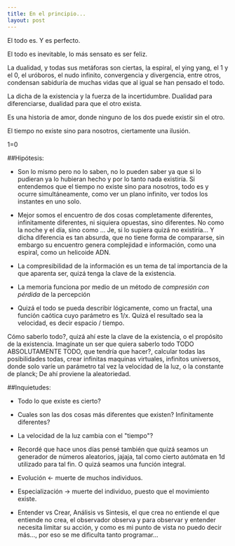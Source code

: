 ```yaml
---
title: En el principio...
layout: post
---
```

El todo es.  Y es perfecto.

El todo es inevitable, lo más sensato es ser feliz.

La dualidad, y todas sus metáforas son ciertas, la espiral, el ying yang, el 1 y el 0, el uróboros, el nudo infinito, convergencia y divergencia, entre otros, condensan sabiduría de muchas vidas que al igual se han pensado el todo.

La dicha de la existencia y la fuerza de la incertidumbre. Dualidad para diferenciarse, dualidad para que el otro exista.

Es una historia de amor, donde ninguno de los dos puede existir sin el otro.

El tiempo no existe sino para nosotros, ciertamente una ilusión.

1=0

##Hipótesis:

* Son lo mismo pero no lo saben, no lo pueden saber ya que si lo pudieran ya lo hubieran hecho y por lo tanto nada existiría. Si entendemos que el tiempo no existe sino para nosotros, todo es y ocurre simultáneamente, como ver un plano infinito, ver todos los instantes en uno solo.

* Mejor somos el encuentro de dos cosas completamente diferentes, infinitamente diferentes, ni siquiera opuestas, sino diferentes. No como la noche y el día, sino como ... Je, si lo supiera quizá no existiría... Y dicha diferencia es tan absurda, que no tiene forma de compararse, sin embargo su encuentro genera complejidad e información, como una espiral, como un helicoide ADN.

* La compresibilidad de la información es un tema de tal importancia de la que aparenta ser, quizá tenga la clave de la existencia.

* La memoria funciona por medio de un método de *compresión con pérdida* de la percepción

* Quizá el todo se pueda describir lógicamente, como un fractal, una función caótica cuyo parámetro es 1/x. Quizá el resultado sea la velocidad, es decir espacio / tiempo.

Cómo saberlo todo?, quizá ahí este la clave de la existencia, o el propósito de la existencia. Imagínate un ser que quiera saberlo todo TODO ABSOLUTAMENTE TODO, que tendría que hacer?, calcular todas las posibilidades todas, crear infinitas maquinas virtuales, infinitos universos, donde solo varíe un parámetro tal vez la velocidad de la luz, o la constante de planck; De ahí proviene la aleatoriedad.

##Inquietudes:

* Todo lo que existe es cierto?

* Cuales son las dos cosas más diferentes que existen? Infinitamente diferentes?

* La velocidad de la luz cambia con el "tiempo"?

* Recordé que hace unos días pensé también que quizá seamos un generador de números aleatorios, jajaja, tal como cierto autómata en 1d utilizado para tal fin. O quizá seamos una función integral.

* Evolución <- muerte de muchos individuos.
* Especialización -> muerte del individuo, puesto que el movimiento existe.

* Entender vs Crear, Análisis vs Sintesis, el que crea no entiende el que entiende no crea, el observador observa y para observar y entender necesita limitar su acción, y como es mi punto de vista no puedo decir más..., por eso se me dificulta tanto programar...

